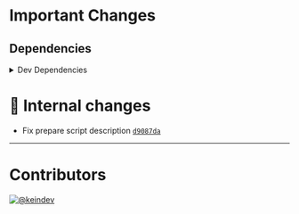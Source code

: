 # Important Changes

## Dependencies

<details>
<summary>Dev Dependencies</summary>

- Changed **[@tagproject/base-shared-config](https://www.npmjs.com/package/@tagproject/base-shared-config)** from `^2.1.0` to `^2.2.0`
- Changed **[@tagproject/vscode-shared-config](https://www.npmjs.com/package/@tagproject/vscode-shared-config)** from `^1.2.1` to `^1.2.3`
- Changed **[changelog-guru](https://www.npmjs.com/package/changelog-guru)** from `^4.0.2` to `^4.0.3`
- Changed **[cspell](https://www.npmjs.com/package/cspell)** from `^5.15.2` to `^5.19.2`
- Changed **[prettier](https://www.npmjs.com/package/prettier)** from `^2.5.1` to `^2.6.0`
- Bumped **[figma-portal](https://www.npmjs.com/package/figma-portal)** from `^0.10.2` to `^0.11.0`

</details>

# :memo: Internal changes

- Fix prepare script description [`d9087da`](https://github.com/tagproject/docs-shared-config/commit/d9087da97f48566fb93b0ccf357f187447d29adc)

---

# Contributors

[![@keindev](https://avatars.githubusercontent.com/u/4527292?v=4&s=40)](https://github.com/keindev)
